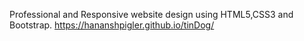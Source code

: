 Professional and Responsive website design using HTML5,CSS3 and Bootstrap.
https://hananshpigler.github.io/tinDog/
